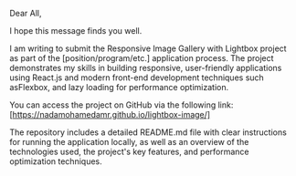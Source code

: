 Dear All,

I hope this message finds you well.

I am writing to submit the Responsive Image Gallery with Lightbox project as part of the [position/program/etc.] application process. The project demonstrates my skills in building responsive, user-friendly applications using React.js and modern front-end development techniques such asFlexbox, and lazy loading for performance optimization.

You can access the project on GitHub via the following link: [https://nadamohamedamr.github.io/lightbox-image/]

The repository includes a detailed README.md file with clear instructions for running the application locally, as well as an overview of the technologies used, the project's key features, and performance optimization techniques.
